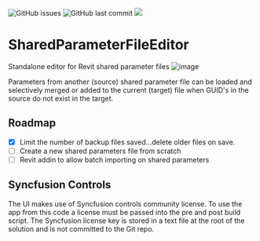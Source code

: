 ![GitHub issues](https://img.shields.io/github/issues/russgreen/SharedParameterFileEditor)
![GitHub last commit](https://img.shields.io/github/last-commit/russgreen/SharedParameterFileEditor)
<img src="https://img.shields.io/badge/.net-8.0-blue">

# SharedParameterFileEditor
Standalone editor for Revit shared parameter files
![image](https://user-images.githubusercontent.com/1886088/156920547-0b7fb0a7-09ba-40da-9388-7f5c5ffd8810.png)

Parameters from another (source) shared parameter file can be loaded and selectively merged or added to the current (target) file when GUID's in the source do not exist in the target.

## Roadmap

- [x] Limit the number of backup files saved...delete older files on save.
- [ ] Create a new shared parameters file from scratch
- [ ] Revit addin to allow batch importing on shared parameters

## Syncfusion Controls
The UI makes use of Syncfusion controls community license. To use the app from this code a license must be passed into the pre and post build script.  The Syncfusion license key is stored in a text file at the root of the solution and is not committed to the Git repo.
